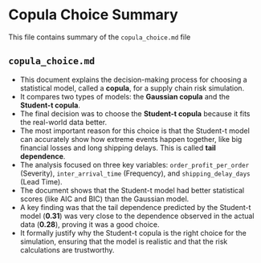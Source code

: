 # Copula Choice Summary
This file contains summary of the `copula_choice.md` file


## `copula_choice.md`

- This document explains the decision-making process for choosing a statistical model, called a **copula**, for a supply chain risk simulation.
- It compares two types of models: the **Gaussian copula** and the **Student-t copula**.
- The final decision was to choose the **Student-t copula** because it fits the real-world data better.
- The most important reason for this choice is that the Student-t model can accurately show how extreme events happen together, like big financial losses and long shipping delays. This is called **tail dependence**.
- The analysis focused on three key variables: `order_profit_per_order` (Severity), `inter_arrival_time` (Frequency), and `shipping_delay_days` (Lead Time).
- The document shows that the Student-t model had better statistical scores (like AIC and BIC) than the Gaussian model.
- A key finding was that the tail dependence predicted by the Student-t model (**0.31**) was very close to the dependence observed in the actual data (**0.28**), proving it was a good choice.
- It formally justify why the Student-t copula is the right choice for the simulation, ensuring that the model is realistic and that the risk calculations are trustworthy.